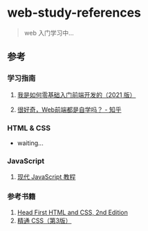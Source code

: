 # web-study-references

> web 入门学习中...

## 参考

### 学习指南

1. [我是如何零基础入门前端开发的（2021 版）](https://chinese.freecodecamp.org/news/how-do-i-learn-front-end-development-in-2021/)

2. [很好奇，Web前端都是自学吗？ - 知乎](https://www.zhihu.com/question/269386632)



### HTML & CSS

- waiting...



### JavaScript

1. [现代 JavaScript 教程](https://zh.javascript.info/)



### 参考书籍

1. [Head First HTML and CSS, 2nd Edition](https://book.douban.com/subject/25752357/)
2. [精通 CSS（第3版）](https://book.douban.com/subject/30450258/)




